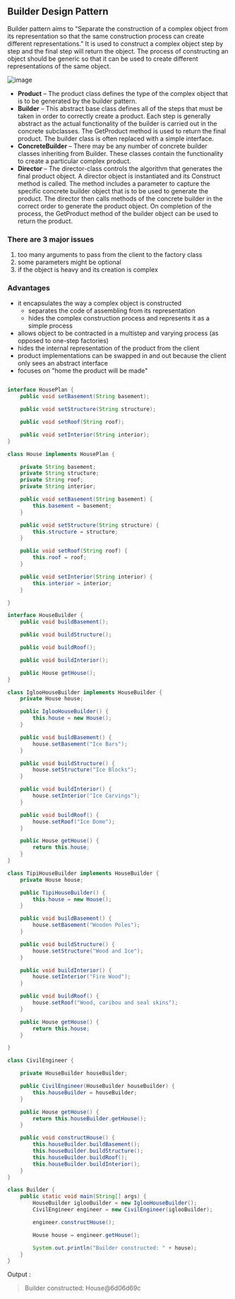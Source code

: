 ## Builder Design Pattern

Builder pattern aims to “Separate the construction of a complex object from its representation so that the same
construction process can create different representations.” It is used to construct a complex object step by step and
the final step will return the object. The process of constructing an object should be generic so that it can be used to
create different representations of the same object.

![image](https://media.geeksforgeeks.org/wp-content/uploads/uml-of-builedr.jpg)

- **Product** – The product class defines the type of the complex object that is to be generated by the builder pattern.
- **Builder** – This abstract base class defines all of the steps that must be taken in order to correctly create a
  product. Each step is generally abstract as the actual functionality of the builder is carried out in the concrete
  subclasses. The GetProduct method is used to return the final product. The builder class is often replaced with a
  simple interface.
- **ConcreteBuilder** – There may be any number of concrete builder classes inheriting from Builder. These classes
  contain the functionality to create a particular complex product.
- **Director** – The director-class controls the algorithm that generates the final product object. A director object is
  instantiated and its Construct method is called. The method includes a parameter to capture the specific concrete
  builder object that is to be used to generate the product. The director then calls methods of the concrete builder in
  the correct order to generate the product object. On completion of the process, the GetProduct method of the builder
  object can be used to return the product.

### There are 3 major issues

1) too many arguments to pass from the client to the factory class
2) some parameters might be optional
3) if the object is heavy and its creation is complex

### Advantages

- it encapsulates the way a complex object is constructed
    - separates the code of assembling from its representation
    - hides the complex construction process and represents it as a simple process
- allows object to be contracted in a multistep and varying process (as opposed to one-step factories)
- hides the internal representation of the product from the client
- product implementations can be swapped in and out because the client only sees an abstract interface
- focuses on "home the product will be made"

```java

interface HousePlan {
    public void setBasement(String basement);

    public void setStructure(String structure);

    public void setRoof(String roof);

    public void setInterior(String interior);
}
```

```java
class House implements HousePlan {

    private String basement;
    private String structure;
    private String roof;
    private String interior;

    public void setBasement(String basement) {
        this.basement = basement;
    }

    public void setStructure(String structure) {
        this.structure = structure;
    }

    public void setRoof(String roof) {
        this.roof = roof;
    }

    public void setInterior(String interior) {
        this.interior = interior;
    }

}
```

```java
interface HouseBuilder {
    public void buildBasement();

    public void buildStructure();

    public void buildRoof();

    public void buildInterior();

    public House getHouse();
}
```

```java
class IglooHouseBuilder implements HouseBuilder {
    private House house;

    public IglooHouseBuilder() {
        this.house = new House();
    }

    public void buildBasement() {
        house.setBasement("Ice Bars");
    }

    public void buildStructure() {
        house.setStructure("Ice Blocks");
    }

    public void buildInterior() {
        house.setInterior("Ice Carvings");
    }

    public void buildRoof() {
        house.setRoof("Ice Dome");
    }

    public House getHouse() {
        return this.house;
    }
}
```

```java
class TipiHouseBuilder implements HouseBuilder {
    private House house;

    public TipiHouseBuilder() {
        this.house = new House();
    }

    public void buildBasement() {
        house.setBasement("Wooden Poles");
    }

    public void buildStructure() {
        house.setStructure("Wood and Ice");
    }

    public void buildInterior() {
        house.setInterior("Fire Wood");
    }

    public void buildRoof() {
        house.setRoof("Wood, caribou and seal skins");
    }

    public House getHouse() {
        return this.house;
    }

}
```

```java
class CivilEngineer {

    private HouseBuilder houseBuilder;

    public CivilEngineer(HouseBuilder houseBuilder) {
        this.houseBuilder = houseBuilder;
    }

    public House getHouse() {
        return this.houseBuilder.getHouse();
    }

    public void constructHouse() {
        this.houseBuilder.buildBasement();
        this.houseBuilder.buildStructure();
        this.houseBuilder.buildRoof();
        this.houseBuilder.buildInterior();
    }
}
```

```java
class Builder {
    public static void main(String[] args) {
        HouseBuilder iglooBuilder = new IglooHouseBuilder();
        CivilEngineer engineer = new CivilEngineer(iglooBuilder);

        engineer.constructHouse();

        House house = engineer.getHouse();

        System.out.println("Builder constructed: " + house);
    }
}
```

Output :
> Builder constructed: House@6d06d69c